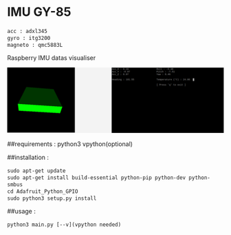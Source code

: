 # IMU GY-85
	acc : adxl345
	gyro : itg3200
	magneto : qmc5883L

Raspberry IMU datas visualiser

![](capture.bmp)

##requirements :
python3
vpython(optional)

##installation :
```
sudo apt-get update
sudo apt-get install build-essential python-pip python-dev python-smbus
cd Adafruit_Python_GPIO
sudo python3 setup.py install
```

##usage : 
```
python3 main.py [--v](vpython needed)
```

